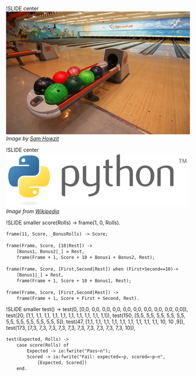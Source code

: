 !SLIDE center
![bowling](bowling.jpg)
<span class="credit">*Image by [Sam Howzit](http://www.flickr.com/photos/aloha75/4632129086/)*</span>

!SLIDE center
![Python](Python_logo.png)
<span class="credit">*Image from [Wikipedia](http://en.wikipedia.org/wiki/File:Python_logo.svg)*</span>

!SLIDE smaller
    score(Rolls) -> frame(1, 0, Rolls).

    frame(11, Score, _BonusRolls) -> Score;

    frame(Frame, Score, [10|Rest]) ->
        [Bonus1, Bonus2|_] = Rest,
        frame(Frame + 1, Score + 10 + Bonus1 + Bonus2, Rest);

    frame(Frame, Score, [First,Second|Rest]) when (First+Second==10)->
        [Bonus1|_] = Rest,
        frame(Frame + 1, Score + 10 + Bonus1, Rest);

    frame(Frame, Score, [First,Second|Rest]) ->
        frame(Frame + 1, Score + First + Second, Rest).

!SLIDE smaller
    test() ->
        test(0,   [0,0, 0,0, 0,0, 0,0, 0,0, 0,0, 0,0, 0,0, 0,0, 0,0]),
        test(20,  [1,1, 1,1, 1,1, 1,1, 1,1, 1,1, 1,1, 1,1, 1,1, 1,1]),
        test(150, [5,5, 5,5, 5,5, 5,5, 5,5, 5,5, 5,5, 5,5, 5,5, 5,5, 5]),
        test(47,  [1,1, 1,1, 1,1, 1,1, 1,1, 1,1, 1,1, 1,1, 1,1, 10, 10 ,9]),
        test(173, [7,3, 7,3, 7,3, 7,3, 7,3, 7,3, 7,3, 7,3, 7,3, 7,3, 10]),

    test(Expected, Rolls) ->
        case score(Rolls) of
            Expected -> io:fwrite("Pass~n");
            Scored -> io:fwrite("Fail: expected=~p, scored=~p~n",
                [Expected, Scored])
        end.

